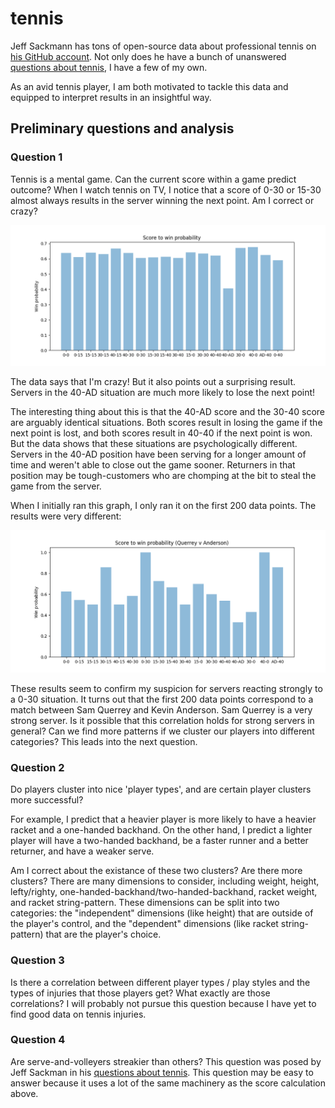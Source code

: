 # tennis

Jeff Sackmann has tons of open-source data about professional tennis on [his GitHub account](https://github.com/JeffSackmann).  Not only does he have a bunch of unanswered [questions about tennis](https://github.com/JeffSackmann/tennis_Research_Notes), I have a few of my own.

As an avid tennis player, I am both motivated to tackle this data and equipped to interpret results in an insightful way.

## Preliminary questions and analysis

### Question 1

Tennis is a mental game.  Can the current score within a game predict outcome?  When I watch tennis on TV, I notice that a score of 0-30 or 15-30 almost always results in the server winning the next point.  Am I correct or crazy?

![ad-out](ad-out.png)

The data says that I'm crazy!  But it also points out a surprising result.  Servers in the 40-AD situation are much more likely to lose the next point!

The interesting thing about this is that the 40-AD score and the 30-40 score are arguably identical situations.  Both scores result in losing the game if the next point is lost, and both scores result in 40-40 if the next point is won.  But the data shows that these situations are psychologically different.  Servers in the 40-AD position have been serving for a longer amount of time and weren't able to close out the game sooner.  Returners in that position may be tough-customers who are chomping at the bit to steal the game from the server.

When I initially ran this graph, I only ran it on the first 200 data points.  The results were very different:

![Querrey-Anderson](Querrey-Anderson.png)

These results seem to confirm my suspicion for servers reacting strongly to a 0-30 situation.  It turns out that the first 200 data points correspond to a match between Sam Querrey and Kevin Anderson.  Sam Querrey is a very strong server.  Is it possible that this correlation holds for strong servers in general?  Can we find more patterns if we cluster our players into different categories?  This leads into the next question.

### Question 2

Do players cluster into nice 'player types', and are certain player clusters more successful?

For example, I predict that a heavier player is more likely to have a heavier racket and a one-handed backhand.  On the other hand, I predict a lighter player will have a two-handed backhand, be a faster runner and a better returner, and have a weaker serve.

Am I correct about the existance of these two clusters?  Are there more clusters?  There are many dimensions to consider, including weight, height, lefty/righty, one-handed-backhand/two-handed-backhand, racket weight, and racket string-pattern.  These dimensions can be split into two categories: the "independent" dimensions (like height) that are outside of the player's control, and the "dependent" dimensions (like racket string-pattern) that are the player's choice.

### Question 3

Is there a correlation between different player types / play styles and the types of injuries that those players get?  What exactly are those correlations?  I will probably not pursue this question because I have yet to find good data on tennis injuries.

### Question 4

Are serve-and-volleyers streakier than others?  This question was posed by Jeff Sackman in his [questions about tennis](https://github.com/JeffSackmann/tennis_Research_Notes).  This question may be easy to answer because it uses a lot of the same machinery as the score calculation above.




